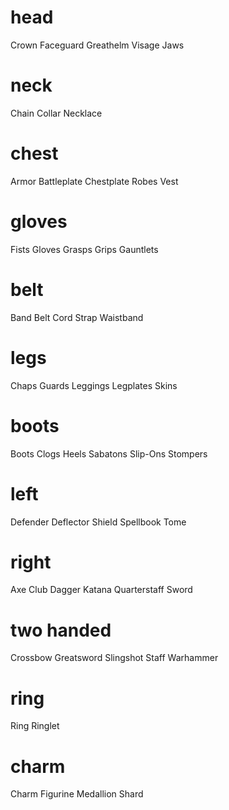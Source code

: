 # head
Crown
Faceguard
Greathelm
Visage
Jaws

# neck
Chain
Collar
Necklace

# chest
Armor
Battleplate 
Chestplate
Robes
Vest

# gloves
Fists
Gloves
Grasps
Grips
Gauntlets

# belt
Band
Belt
Cord
Strap
Waistband 

# legs
Chaps
Guards
Leggings
Legplates
Skins

# boots
Boots
Clogs
Heels
Sabatons
Slip-Ons
Stompers

# left
Defender
Deflector
Shield
Spellbook
Tome

# right
Axe
Club
Dagger
Katana
Quarterstaff
Sword

# two handed
Crossbow
Greatsword
Slingshot
Staff
Warhammer

# ring
Ring
Ringlet

# charm
Charm
Figurine
Medallion
Shard

